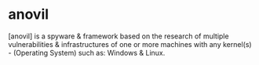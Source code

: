 # anovil
[anovil] is a spyware &amp; framework based on the research of multiple vulnerabilities &amp; infrastructures of one or more machines with any kernel(s) - (Operating System) such as: Windows &amp; Linux.
